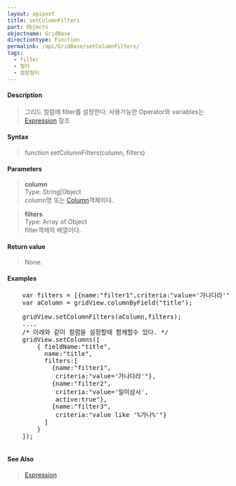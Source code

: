 ```yaml
---
layout: apipost
title: setColumnFilters
part: Objects
objectname: GridBase
directiontype: Function
permalink: /api/GridBase/setColumnFilters/
tags:
  - filter
  - 필터
  - 컬럼필터
---
```



#### Description

> 그리드 컬럼에 filter를 설정한다.
> 사용가능한 Operator와 variables는 [Expression](http://demo.realgrid.com/Demo/ExpressionConcept) 참조

#### Syntax

> function setColumnFilters(column, filters)

#### Parameters

> **column**  
> Type: String\|Object  
> column명 또는 [Column](/api/types/DataColumn/)객체이다.  

> **filters**  
> Type: Array of Object  
> filter객체의 배열이다.  

#### Return value

> None.

#### Examples 

<pre class="prettyprint">
    var filters = [{name:"filter1",criteria:"value='가나다라'"},{name:"filter2",criteria:"value='가나다라'", active:true}];
    var aColumn = gridView.columnByField("title");

    gridView.setColumnFilters(aColumn,filters);
    ....
    /* 아래와 같이 컬럼을 설정할때 함께할수 있다. */
    gridView.setColumns([
        { fieldName:"title", 
          name:"title",
          filters:[
            {name:"filter1",
             criteria:"value='가나다라'"},
            {name:"filter2",
             criteria:"value='일이삼사',
             active:true"},
            {name:"filter3",
             criteria:"value like '%가나%'"}
          ]
        }
    ]);

</pre>

#### See Also
> [Expression](http://demo.realgrid.com/Demo/ExpressionConcept)